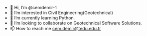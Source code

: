 - 👋 Hi, I’m @cemdemir-1
- 👀 I’m interested in Civil Engineering(Geotechnical)
- 🌱 I’m currently learning Python.
- 💞️ I’m looking to collaborate on Geotechnical Software Solutions.
- 📫 How to reach me cem.demir@tedu.edu.tr

<!---
cemdemir-1/cemdemir-1 is a ✨ special ✨ repository because its `README.md` (this file) appears on your GitHub profile.
You can click the Preview link to take a look at your changes.
--->
